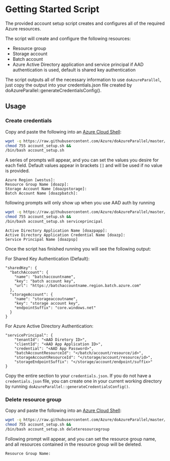 # Getting Started Script

The provided account setup script creates and configures all of the required Azure resources.

The script will create and configure the following resources:
- Resource group
- Storage account
- Batch account
- Azure Active Directory application and service principal if AAD authentication is used, default is shared key authentication

The script outputs all of the necessary information to use `doAzureParallel`, just copy the output into your credentials.json file created by doAzureParallel::generateCredentialsConfig(). 

## Usage

### Create credentials
Copy and paste the following into an [Azure Cloud Shell](https://shell.azure.com):
```sh
wget -q https://raw.githubusercontent.com/Azure/doAzureParallel/master/account_setup.sh &&
chmod 755 account_setup.sh &&
/bin/bash account_setup.sh
```
A series of prompts will appear, and you can set the values you desire for each field. Default values appear in brackets `[]` and will be used if no value is provided.
```
Azure Region [westus]:
Resource Group Name [doazp]:
Storage Account Name [doazpstorage]:
Batch Account Name [doazpbatch]:
```

following prompts will only show up when you use AAD auth by running
```sh
wget -q https://raw.githubusercontent.com/Azure/doAzureParallel/master/account_setup.sh &&
chmod 755 account_setup.sh &&
/bin/bash account_setup.sh serviceprincipal
```
```
Active Directory Application Name [doazpapp]:
Active Directory Application Credential Name [doazp]:
Service Principal Name [doazpsp]
```

Once the script has finished running you will see the following output:

For Shared Key Authentication (Default):

```
"sharedKey": {
  "batchAccount": {
    "name": "batchaccountname",
    "key": "batch account key",
    "url": "https://batchaccountname.region.batch.azure.com"
  },
  "storageAccount": {
    "name": "storageaccoutname",
    "key": "storage account key",
    "endpointSuffix": "core.windows.net"
  }
}
```

For Azure Active Directory Authentication:

```
"servicePrincipal": {
    "tenantId": "<AAD Diretory ID>",
    "clientId": "<AAD App Application ID>",
    "credential": "<AAD App Password>",
    "batchAccountResourceId": "</batch/account/resource/id>",
    "storageAccountResourceId": "</storage/account/resource/id>",
    "storageEndpointSuffix": "</storage/account/endpoint/suffix>"
}
```

Copy the entire section to your `credentials.json`. If you do not have a `credentials.json` file, you can create one in your current working directory by running `doAzureParallel::generateCredentialsConfig()`.

### Delete resource group
Copy and paste the following into an [Azure Cloud Shell](https://shell.azure.com):
```sh
wget -q https://raw.githubusercontent.com/Azure/doAzureParallel/master/account_setup.sh &&
chmod 755 account_setup.sh &&
/bin/bash account_setup.sh deleteresourcegroup
```
Following prompt will appear, and you can set the resource group name, and all resources contained in the resource group will be deleted.
```
Resource Group Name:
